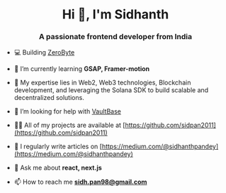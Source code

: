 <h1 align="center">Hi 👋, I'm Sidhanth</h1>
<h3 align="center">A passionate frontend developer from India</h3>

- 💻 Building [ZeroByte](https://0byte.tech/)

- 🌱 I’m currently learning **GSAP, Framer-motion**
  
- 🌟 My expertise lies in Web2, Web3 technologies, Blockchain development, and leveraging the Solana SDK to build scalable and decentralized solutions.

- 🤝 I’m looking for help with [VaultBase](https://sidhanthpandey.notion.site/Chrome-extension-Profile-Card-VaultBase-0a1cecb6a4ce4d8b9453e2e419819df0)

- 👨‍💻 All of my projects are available at [https://github.com/sidpan2011](https://github.com/sidpan2011)

- 📝 I regularly write articles on [https://medium.com/@sidhanthpandey](https://medium.com/@sidhanthpandey)

- 💬 Ask me about **react, next.js**

- 📫 How to reach me **sidh.pan98@gmail.com**
